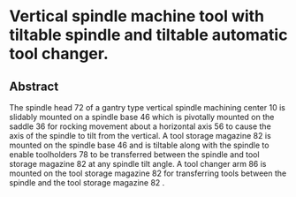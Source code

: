 # Vertical spindle machine tool with tiltable spindle and tiltable automatic tool changer.

## Abstract
The spindle head 72 of a gantry type vertical spindle machining center 10 is slidably mounted on a spindle base 46 which is pivotally mounted on the saddle 36 for rocking movement about a horizontal axis 56 to cause the axis of the spindle to tilt from the vertical. A tool storage magazine 82 is mounted on the spindle base 46 and is tiltable along with the spindle to enable toolholders 78 to be transferred between the spindle and tool storage magazine 82 at any spindle tilt angle. A tool changer arm 86 is mounted on the tool storage magazine 82 for transferring tools between the spindle and the tool storage magazine 82 .